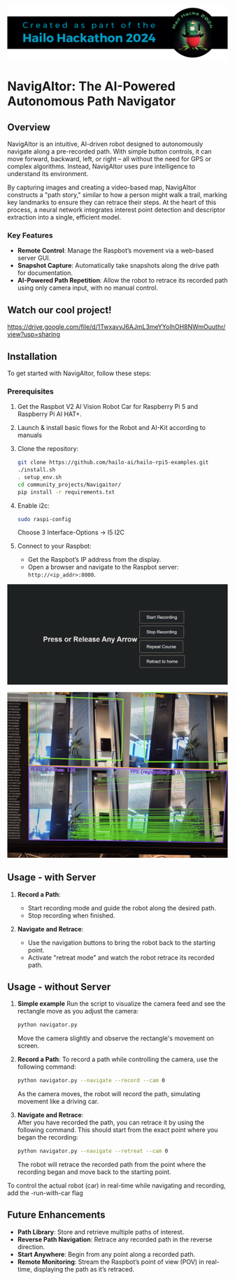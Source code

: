 ![](../../resources/Hackathon-banner-2024.png)

# NavigAItor: The AI-Powered Autonomous Path Navigator

## Overview
NavigAItor is an intuitive, AI-driven robot designed to autonomously navigate along a pre-recorded path. With simple button controls, it can move forward, backward, left, or right – all without the need for GPS or complex algorithms. Instead, NavigAItor uses pure intelligence to understand its environment.

By capturing images and creating a video-based map, NavigAItor constructs a "path story," similar to how a person might walk a trail, marking key landmarks to ensure they can retrace their steps. At the heart of this process, a neural network integrates interest point detection and descriptor extraction into a single, efficient model.

### Key Features
- **Remote Control**: Manage the Raspbot’s movement via a web-based server GUI.
- **Snapshot Capture**: Automatically take snapshots along the drive path for documentation.
- **AI-Powered Path Repetition**: Allow the robot to retrace its recorded path using only camera input, with no manual control.

## Watch our cool project!
https://drive.google.com/file/d/1TwxavvJ6AJmL3meYYoIhOH8NWmOuuthr/view?usp=sharing

## Installation

To get started with NavigAItor, follow these steps:

### Prerequisites
1. Get the Raspbot V2 AI Vision Robot Car for Raspberry Pi 5 and Raspberry Pi AI HAT+.

2. Launch & install basic flows for the Robot and AI-Kit according to manuals

3. Clone the repository:
    ```bash
    git clone https://github.com/hailo-ai/hailo-rpi5-examples.git
    ./install.sh
    . setup_env.sh
    cd community_projects/Navigaitor/
    pip install -r requirements.txt
    ```
4. Enable i2c:
    ```bash
    sudo raspi-config
    ```
    Choose 3 Interface-Options -> I5 I2C

5. Connect to your Raspbot:
    - Get the Raspbot’s IP address from the display.
    - Open a browser and navigate to the Raspbot server: `http://<ip_addr>:8000`.

![Application GUI](resources/gui.png)

![AI Frames Match](resources/frame_compare.png)

## Usage - with Server

1. **Record a Path**:  
   - Start recording mode and guide the robot along the desired path.
   - Stop recording when finished.
   
2. **Navigate and Retrace**:  
   - Use the navigation buttons to bring the robot back to the starting point.
   - Activate "retreat mode" and watch the robot retrace its recorded path.

## Usage - without Server
1. **Simple example**
    Run the script to visualize the camera feed and see the rectangle move as you adjust the camera:
    ```bash
    python navigator.py
    ```
    Move the camera slightly and observe the rectangle's movement on screen.


2. **Record a Path**:
    To record a path while controlling the camera, use the following command:
    ```bash
    python navigator.py --navigate --record --cam 0
    ```
    As the camera moves, the robot will record the path, simulating movement like a driving car.

3. **Navigate and Retrace**:  
    After you have recorded the path, you can retrace it by using the following command. This should start from the exact point where you began the recording:
    ```bash
    python navigator.py --navigate --retreat --cam 0
    ```
    The robot will retrace the recorded path from the point where the recording began and move back to the starting point.
    

To control the actual robot (car) in real-time while navigating and recording, add the -run-with-car flag

## Future Enhancements
- **Path Library**: Store and retrieve multiple paths of interest.
- **Reverse Path Navigation**: Retrace any recorded path in the reverse direction.
- **Start Anywhere**: Begin from any point along a recorded path.
- **Remote Monitoring**: Stream the Raspbot’s point of view (POV) in real-time, displaying the path as it’s retraced.


